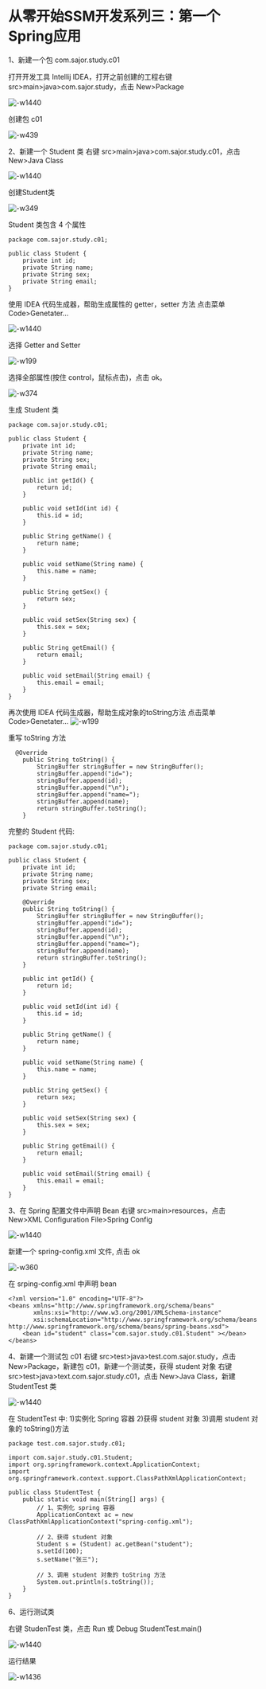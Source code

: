 # 从零开始SSM开发系列三：第一个Spring应用

1、新建一个包 com.sajor.study.c01

打开开发工具 Intellij IDEA，打开之前创建的工程右键 src>main>java>com.sajor.study，点击 New>Package

![-w1440](http://118.24.163.26/upload/2019/7/15642804469364-01067bfc6b5643d39da63b99481ffde4.jpg)

创建包 c01

![-w439](http://118.24.163.26/upload/2019/7/15642804957751-fc3649fe2b3a403ebaee7a605e726853.jpg)

2、新建一个 Student 类
右键 src>main>java>com.sajor.study.c01，点击 New>Java Class

![-w1440](http://118.24.163.26/upload/2019/7/15642805665034-c0fc616dcae2432eaab06fd6ea8cc2f8.jpg)

创建Student类

![-w349](http://118.24.163.26/upload/2019/7/15642805813614-6cac1c80223740d5b50dc410a1ac5a32.jpg)

Student 类包含 4 个属性
```
package com.sajor.study.c01;

public class Student {
    private int id;
    private String name;
    private String sex;
    private String email;
}
```

使用 IDEA 代码生成器，帮助生成属性的 getter，setter 方法 点击菜单 Code>Genetater...

![-w1440](http://118.24.163.26/upload/2019/7/15642807806663-89ca70bed1224d1a854d32e914750703.jpg)

选择 Getter and Setter

![-w199](http://118.24.163.26/upload/2019/7/15642808683154-05ba06e869224f69b3b3539627e92b98.jpg)

选择全部属性(按住 control，鼠标点击)，点击 ok。

![-w374](http://118.24.163.26/upload/2019/7/15642808444644-e3a128bd9f4f423795c841f90648d16a.jpg)


生成 Student 类

```
package com.sajor.study.c01;

public class Student {
    private int id;
    private String name;
    private String sex;
    private String email;

    public int getId() {
        return id;
    }

    public void setId(int id) {
        this.id = id;
    }

    public String getName() {
        return name;
    }

    public void setName(String name) {
        this.name = name;
    }

    public String getSex() {
        return sex;
    }

    public void setSex(String sex) {
        this.sex = sex;
    }

    public String getEmail() {
        return email;
    }

    public void setEmail(String email) {
        this.email = email;
    }
}
```

再次使用 IDEA 代码生成器，帮助生成对象的toString方法 点击菜单 Code>Genetater... 
![-w199](http://118.24.163.26/upload/2019/7/15642809490846-5889e0661f25428894dc36e7751cf9bf.jpg)

重写 toString 方法
```
  @Override
    public String toString() {
        StringBuffer stringBuffer = new StringBuffer();
        stringBuffer.append("id=");
        stringBuffer.append(id);
        stringBuffer.append("\n");
        stringBuffer.append("name=");
        stringBuffer.append(name);
        return stringBuffer.toString();
    }
```

完整的 Student 代码:

```
package com.sajor.study.c01;

public class Student {
    private int id;
    private String name;
    private String sex;
    private String email;

    @Override
    public String toString() {
        StringBuffer stringBuffer = new StringBuffer();
        stringBuffer.append("id=");
        stringBuffer.append(id);
        stringBuffer.append("\n");
        stringBuffer.append("name=");
        stringBuffer.append(name);
        return stringBuffer.toString();
    }

    public int getId() {
        return id;
    }

    public void setId(int id) {
        this.id = id;
    }

    public String getName() {
        return name;
    }

    public void setName(String name) {
        this.name = name;
    }

    public String getSex() {
        return sex;
    }

    public void setSex(String sex) {
        this.sex = sex;
    }

    public String getEmail() {
        return email;
    }

    public void setEmail(String email) {
        this.email = email;
    }
}

```

3、在 Spring 配置文件中声明 Bean
右键 src>main>resources，点击 New>XML Configuration File>Spring Config

![-w1440](http://118.24.163.26/upload/2019/7/15642811121537-431ffa16a75748c498350376fdca4343.jpg)

新建一个 spring-config.xml 文件, 点击 ok

![-w360](http://118.24.163.26/upload/2019/7/15642811358415-5f3a6c3825bd416998dcf00ab7adc431.jpg)

在 srping-config.xml 中声明 bean

```
<?xml version="1.0" encoding="UTF-8"?>
<beans xmlns="http://www.springframework.org/schema/beans"
       xmlns:xsi="http://www.w3.org/2001/XMLSchema-instance"
       xsi:schemaLocation="http://www.springframework.org/schema/beans http://www.springframework.org/schema/beans/spring-beans.xsd">
    <bean id="student" class="com.sajor.study.c01.Student" ></bean>
</beans>
```

4、新建一个测试包 c01
右键 src>test>java>test.com.sajor.study，点击 New>Package，新建包 c01，新建一个测试类，获得 student 对象
右键 src>test>java>text.com.sajor.study.c01，点击 New>Java Class，新建 StudentTest 类

![-w1440](http://118.24.163.26/upload/2019/7/15642813943817-a81de1b61a50422d91dc2fd6cf8aa195.jpg)

在 StudentTest 中:
1)实例化 Spring 容器
2)获得 student 对象
3)调用 student 对象的 toString()方法

```
package test.com.sajor.study.c01;

import com.sajor.study.c01.Student;
import org.springframework.context.ApplicationContext;
import org.springframework.context.support.ClassPathXmlApplicationContext;

public class StudentTest {
    public static void main(String[] args) {
        // 1、实例化 spring 容器
        ApplicationContext ac = new ClassPathXmlApplicationContext("spring-config.xml");

        // 2、获得 student 对象
        Student s = (Student) ac.getBean("student");
        s.setId(100);
        s.setName("张三");

        // 3、调用 student 对象的 toString 方法
        System.out.println(s.toString());
    }
}
```

6、运行测试类

右键 StudenTest 类，点击 Run 或 Debug StudentTest.main()

![-w1440](http://118.24.163.26/upload/2019/7/15642816403902-97ed0bb1bfcd418d9cd8ce69217830a9.jpg)

运行结果

![-w1436](http://118.24.163.26/upload/2019/7/15642816642702-f10eef5e45414b9a9e6845f14c0c51ec.jpg)
